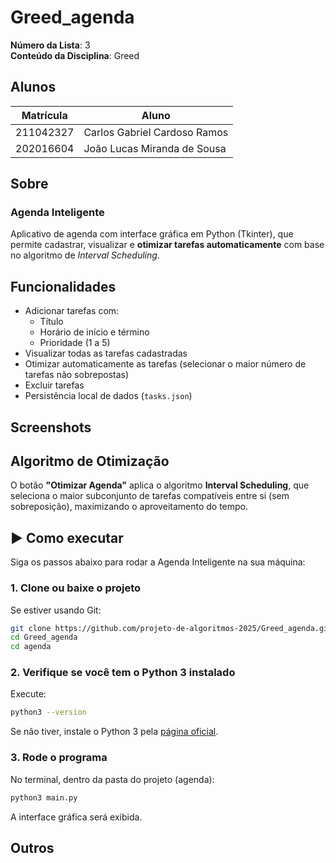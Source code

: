 # Greed_agenda

**Número da Lista**: 3 <br>
**Conteúdo da Disciplina**: Greed <br>

## Alunos
|Matrícula | Aluno |
| -- | -- |
| 211042327  |  Carlos Gabriel Cardoso Ramos |
| 202016604  |  João Lucas Miranda de Sousa |

## Sobre
### Agenda Inteligente

Aplicativo de agenda com interface gráfica em Python (Tkinter), que permite cadastrar, visualizar e **otimizar tarefas automaticamente** com base no algoritmo de _Interval Scheduling_.

## Funcionalidades

- Adicionar tarefas com:
  - Título
  - Horário de início e término
  - Prioridade (1 a 5)
- Visualizar todas as tarefas cadastradas
- Otimizar automaticamente as tarefas (selecionar o maior número de tarefas não sobrepostas)
- Excluir tarefas
- Persistência local de dados (`tasks.json`)

## Screenshots

## Algoritmo de Otimização

O botão **"Otimizar Agenda"** aplica o algoritmo **Interval Scheduling**, que seleciona o maior subconjunto de tarefas compatíveis entre si (sem sobreposição), maximizando o aproveitamento do tempo.



## ▶️ Como executar

Siga os passos abaixo para rodar a Agenda Inteligente na sua máquina:

### 1. Clone ou baixe o projeto

Se estiver usando Git:

```bash
git clone https://github.com/projeto-de-algoritmos-2025/Greed_agenda.git
cd Greed_agenda
cd agenda
```


### 2. Verifique se você tem o Python 3 instalado

Execute:

```bash
python3 --version
```

Se não tiver, instale o Python 3 pela [página oficial](https://www.python.org/downloads/).

### 3. Rode o programa

No terminal, dentro da pasta do projeto (agenda):

```bash
python3 main.py
```

A interface gráfica será exibida.

## Outros





